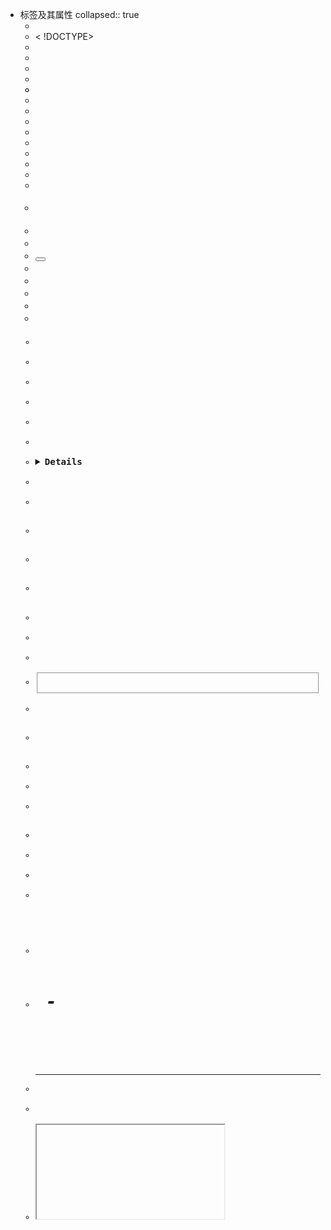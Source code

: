 - 标签及其属性
  collapsed:: true
	- <!-->
	- < !DOCTYPE>
	- <a>
	- <abbr>
	- <acronym>
	- <address>
	- <applet>
	- <area>
	- <article>
	- <aside>
	- <audio>
	- <b>
	- <base>
	- <basefont>
	- <bdi>
	- <bdo>
	- <big>
	- <blockquote>
	- <body>
	- <br>
	- <button>
	- <canvas>
	- <caption>
	- <center>
	- <cite>
	- <code>
	- <col>
	- <colgroup>
	- <command>
	- <datalist>
	- <dd>
	- <del>
	- <details>
	- <dfn>
	- <dialog>
	- <dir>
	- <div>
	- <dl>
	- <dt>
	- <em>
	- <embed>
	- <fieldset>
	- <figcaption>
	- <figure>
	- <font>
	- <footer>
	- <form>
	- <frame>
	- <frameset>
	- <head>
	- <header>
	- <hgroup>
	- <h1> - <h6>
	- <hr>
	- <i>
	- <iframe>
	- <img>
	- <input>
	- <ins>
	- <kbd>
	- <keygen>
	- <label>
	- <legend>
	- <li>
	- <link>
	- <main>
	- <map>
	- <mark>
	- <menu>
	- <meta>
	- <meter>
	- <nav>
	- <noframes>
	- <noscript>
	- <object>
	- <ol>
	- <optgroup>
	- <option>
	- <output>
	- <p>
	- <param>
	- <pre>
	- <html>
	- <picture>
	- <progress>
	- <q>
	- <rp>
	- <rt>
	- <ruby>
	- <s>
	- <samp>
	- <script>
	- <section>
	- <select>
	- <small>
	- <source>
	- <span>
	- <strike>
	- <strong>
	- <style>
	- <sub>
	- <summary>
	- <sup>
	- <table>
	- <tbody>
	- <td>
	- <textarea>
	- < template>
	- <tfoot>
	- <th>
	- <thead>
	- <time>
	- <title>
	- <tr>
	- <track>
	- <tt>
	- <u>
	- <ul>
	- <var>
	- <video>
	- <wbr>
- 样式
- 选择器